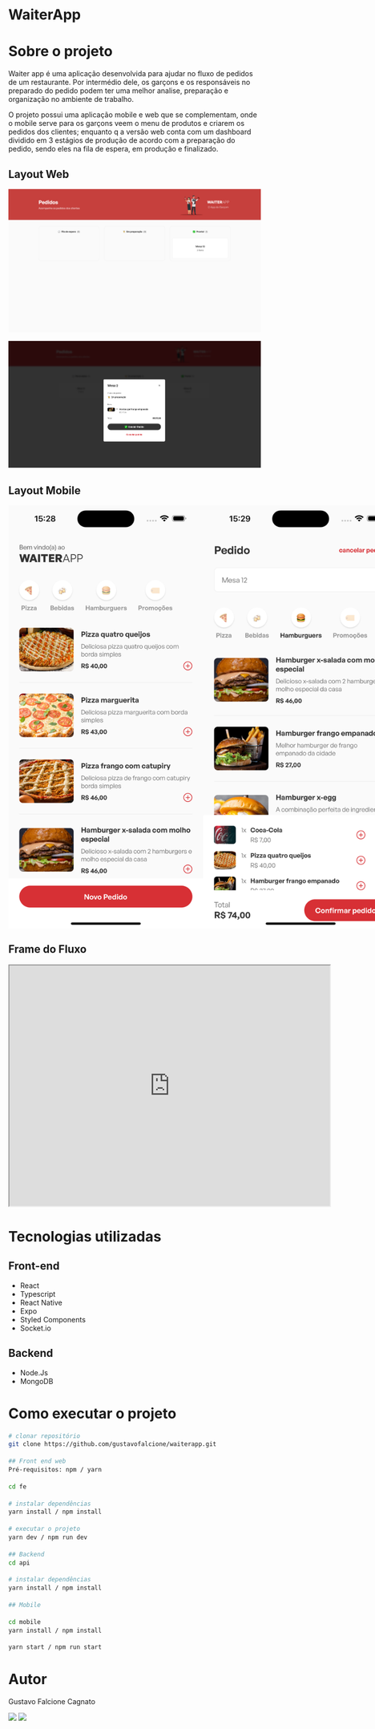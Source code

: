 # WaiterApp

# Sobre o projeto

Waiter app é uma aplicação desenvolvida para ajudar no fluxo de pedidos de um restaurante. Por intermédio dele, os garçons e os responsáveis no preparado do pedido podem ter uma melhor analise, preparação e organização no ambiente de trabalho.

O projeto possui uma aplicação mobile e web que se complementam, onde o mobile serve para os garçons veem o menu de produtos e criarem os pedidos dos clientes; enquanto q a versão web conta com um dashboard dividido em 3 estágios de produção de acordo com a preparação do pedido, sendo eles na fila de espera, em produção e finalizado.


## Layout Web
![Web 1](https://github.com/gustavofalcione/waiterapp/blob/main/assets/web-1.png)

![Web 2](https://github.com/gustavofalcione/waiterapp/blob/main/assets/web-2.png)

## Layout Mobile

<div style="display: flex; justify-content: space-between">
  <img src="https://github.com/gustavofalcione/waiterapp/blob/main/assets/app-1.png" width="390px" height="844px" />
  <img src="https://github.com/gustavofalcione/waiterapp/blob/main/assets/app-2.png" width="390px" height="844px" />
  <img src="https://github.com/gustavofalcione/waiterapp/blob/main/assets/app-3.png" width="390px" height="844px" />
</div>

## Frame do Fluxo

<iframe 
  src="https://drive.google.com/file/d/1S2E6Tc1BCjf_gXgeW7xBY5DG9z9h5Fiu/view?usp=share_link" 
  width="640" 
  height="480">
</iframe>

# Tecnologias utilizadas

## Front-end
- React
- Typescript
- React Native
- Expo 
- Styled Components
- Socket.io

## Backend 
- Node.Js
- MongoDB

# Como executar o projeto

```bash
# clonar repositório
git clone https://github.com/gustavofalcione/waiterapp.git

## Front end web
Pré-requisitos: npm / yarn

cd fe 

# instalar dependências
yarn install / npm install

# executar o projeto
yarn dev / npm run dev

## Backend
cd api

# instalar dependências
yarn install / npm install

## Mobile

cd mobile
yarn install / npm install

yarn start / npm run start

```
# Autor

Gustavo Falcione Cagnato

<div> 
  <a href="mailto:falcionegustavo@gmail.com"><img src="https://img.shields.io/badge/-Gmail-%23333?style=for-the-badge&logo=gmail&logoColor=white" target="_blank"></a>
  <a href="https://www.linkedin.com/in/gustavo-falcione-cagnato" target="_blank"><img src="https://img.shields.io/badge/-LinkedIn-%230077B5?style=for-the-badge&logo=linkedin&logoColor=white" target="_blank"></a>
</div>

